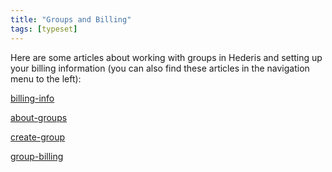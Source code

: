 ```yaml
---
title: "Groups and Billing"
tags: [typeset]
---
```

 
<html><body><section data-type="chapter" class="hsecchapter" data-hederis-type="hsecchapter" id="intro-groups" data-pi-attrs="id: intro-groups; data-tags: typeset;" role="doc-chapter" data-tags="typeset" data-author-name=" " data-book-title=" " title="Groups and Billing"><p class="hblkp" data-hederis-type="hblkp" id="paat5z8ww">Here are some articles about working with groups in Hederis and setting up your billing information (you can also find these articles in the navigation menu to the left): </p><p class="hblkp" data-hederis-type="hblkp" id="pKC1267Dq"><a href="{% link _docs/billing-info.md %}" class="hspana" data-hederis-type="hspana" id="pKiAKsaXZ">billing-info</a></p><p class="hblkp" data-hederis-type="hblkp" id="pnNuXS5d5"><a href="{% link _docs/about-groups.md %}" class="hspana" data-hederis-type="hspana" id="pRAo8GtjN">about-groups</a></p><p class="hblkp" data-hederis-type="hblkp" id="pCM0Oqjsc"><a href="{% link _docs/create-group.md %}" class="hspana" data-hederis-type="hspana" id="pQr1H8O4Z">create-group</a></p><p class="hblkp" data-hederis-type="hblkp" id="pO0qrPJbG"><a href="{% link _docs/group-billing.md %}" class="hspana" data-hederis-type="hspana" id="pmzT7kpFN">group-billing</a></p></section></body></html>
